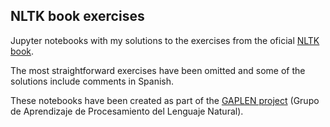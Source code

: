## NLTK book exercises

Jupyter notebooks with my solutions to the exercises from the oficial [NLTK book](http://www.nltk.org/book/).  

The most straightforward exercises have been omitted and some of the solutions include comments in Spanish.

These notebooks have been created as part of the [GAPLEN project](http://gaplen.readthedocs.io/es/latest/) (Grupo de Aprendizaje de Procesamiento del Lenguaje Natural).
